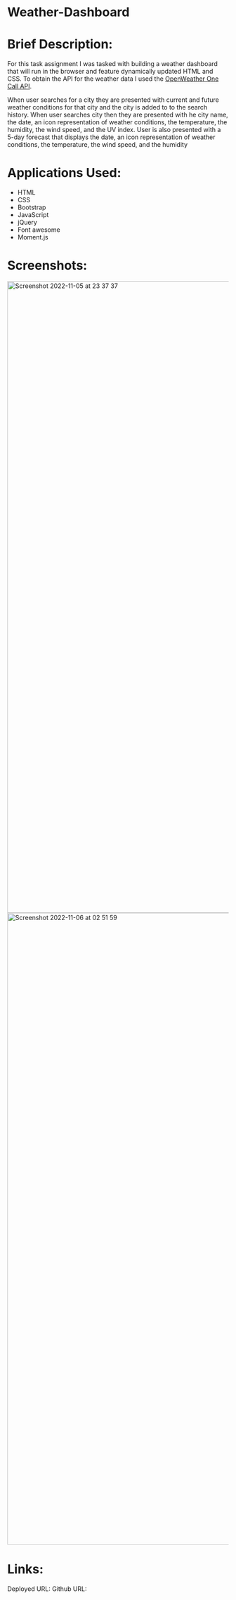 # Weather-Dashboard

# Brief Description:

For this task assignment I was tasked with building a weather dashboard that will run in the browser and feature dynamically updated HTML and CSS. To obtain the API for the weather data I used the [OpenWeather One Call API](https://openweathermap.org/api/one-call-api).

When user searches for a city they are presented with current and future weather conditions for that city and the city is added to to the search history. When user searches city then they are presented with he city name, the date, an icon representation of weather conditions, the temperature, the humidity, the wind speed, and the UV index. User is also presented with a 5-day forecast that displays the date, an icon representation of weather conditions, the temperature, the wind speed, and the humidity

# Applications Used:

- HTML
- CSS
- Bootstrap
- JavaScript
- jQuery
- Font awesome
- Moment.js

# Screenshots:

<img width="1439" alt="Screenshot 2022-11-05 at 23 37 37" src="https://user-images.githubusercontent.com/108237958/200151788-007c219c-f625-4612-9e51-2ae39511a7cd.png">

<img width="1439" alt="Screenshot 2022-11-06 at 02 51 59" src="https://user-images.githubusercontent.com/108237958/200151793-31ad7f9c-359e-47a4-af88-582df610824d.png">

# Links:

Deployed URL:
Github URL:
